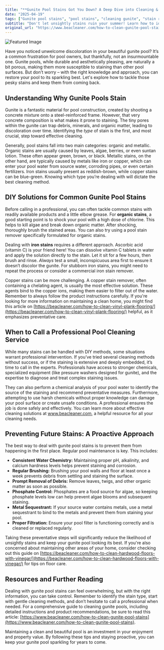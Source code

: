 ```yaml
---
title: "**Gunite Pool Stains Got You Down? A Deep Dive into Cleaning & Prevention**"
date: "2025-04-19"
tags: ["Gunite pool stains", "pool stains", "cleaning gunite", "stain removal", "pool maintenance", "iron stains", "algae stains", "gunite pools"]
subtitle: "Don't let unsightly stains ruin your summer! Learn how to identify, remove, and prevent stains on your gunite pool."
original_url: "https://www.beacleaner.com/how-to-clean-gunite-pool-stains"
---
```




![Featured Image](https://res.cloudinary.com/dnm0udlvz/image/upload/v1745052606/article_image_91_mfcddr.jpg)

Have you noticed unwelcome discoloration in your beautiful gunite pool? It’s a common frustration for pool owners, but thankfully, not an insurmountable one. Gunite pools, while durable and aesthetically pleasing, are naturally a bit porous, making them more susceptible to staining than other pool surfaces. But don’t worry – with the right knowledge and approach, you can restore your pool to its sparkling best. Let's explore how to tackle those pesky stains and keep them from coming back.

## Understanding Why Gunite Pools Stain

Gunite is a fantastic material for pool construction, created by shooting a concrete mixture onto a steel-reinforced frame. However, that very concrete composition is what makes it prone to staining. The tiny pores within the gunite can trap debris, minerals, and organic matter, leading to discoloration over time. Identifying the *type* of stain is the first, and most crucial, step toward effective cleaning. 

Generally, pool stains fall into two main categories: organic and metallic. Organic stains are usually caused by leaves, algae, berries, or even suntan lotion. These often appear green, brown, or black. Metallic stains, on the other hand, are typically caused by metals like iron or copper, which can enter your pool water from source water, corroding pipes, or even certain fertilizers. Iron stains usually present as reddish-brown, while copper stains can be blue-green. Knowing which type you’re dealing with will dictate the best cleaning method.

## DIY Solutions for Common Gunite Pool Stains

Before calling in a professional, you can often tackle common stains with readily available products and a little elbow grease. For **organic stains**, a good starting point is to shock your pool with a high dose of chlorine. This helps to kill algae and break down organic matter. After shocking, thoroughly brush the stained areas. You can also try using a pool stain remover specifically formulated for organic stains. 

Dealing with **iron stains** requires a different approach. Ascorbic acid (vitamin C) is your friend here! You can dissolve vitamin C tablets in water and apply the solution directly to the stain. Let it sit for a few hours, then brush and rinse. *Always* test a small, inconspicuous area first to ensure it doesn’t discolor the gunite. For stubborn iron stains, you might need to repeat the process or consider a commercial iron stain remover. 

Copper stains can be more challenging. A copper stain remover, often containing a chelating agent, is usually the most effective solution. These agents bind to the copper ions, making them easier to filter out of the water. Remember to always follow the product instructions carefully. If you're looking for more information on maintaining a clean home, you might find this article on [https://beacleaner.com/how-to-clean-vinyl-plank-flooring/](https://beacleaner.com/how-to-clean-vinyl-plank-flooring/) helpful, as it emphasizes preventative care.

## When to Call a Professional Pool Cleaning Service

While many stains can be handled with DIY methods, some situations warrant professional intervention. If you’ve tried several cleaning methods without success, or if the staining is extensive and deeply embedded, it’s time to call in the experts. Professionals have access to stronger chemicals, specialized equipment (like pressure washers designed for gunite), and the expertise to diagnose and treat complex staining issues. 

They can also perform a chemical analysis of your pool water to identify the source of the staining and recommend preventative measures. Furthermore, attempting to use harsh chemicals without proper knowledge can damage your pool surface or create unsafe conditions. A professional ensures the job is done safely and effectively. You can learn more about effective cleaning solutions at www.beacleaner.com, a helpful resource for all your cleaning needs.

## Preventing Future Stains: A Proactive Approach

The best way to deal with gunite pool stains is to prevent them from happening in the first place. Regular pool maintenance is key. This includes:

*   **Consistent Water Chemistry:** Maintaining proper pH, alkalinity, and calcium hardness levels helps prevent staining and corrosion.
*   **Regular Brushing:** Brushing your pool walls and floor at least once a week prevents debris from settling and staining the surface.
*   **Prompt Removal of Debris:** Remove leaves, twigs, and other organic matter as soon as possible.
*   **Phosphate Control:** Phosphates are a food source for algae, so keeping phosphate levels low can help prevent algae blooms and subsequent staining.
*   **Metal Sequestrant:** If your source water contains metals, use a metal sequestrant to bind to the metals and prevent them from staining your pool.
*   **Proper Filtration:** Ensure your pool filter is functioning correctly and is cleaned or replaced regularly.

Taking these preventative steps will significantly reduce the likelihood of unsightly stains and keep your gunite pool looking its best. If you're also concerned about maintaining other areas of your home, consider checking out this guide on [https://beacleaner.com/how-to-clean-hardwood-floors-with-vinegar/](https://beacleaner.com/how-to-clean-hardwood-floors-with-vinegar/) for tips on floor care.

## Resources and Further Reading

Dealing with gunite pool stains can feel overwhelming, but with the right information, you can take control. Remember to identify the stain type, start with gentle cleaning methods, and don’t hesitate to call a professional when needed. For a comprehensive guide to cleaning gunite pools, including detailed instructions and product recommendations, be sure to read this article: [https://www.beacleaner.com/how-to-clean-gunite-pool-stains](https://www.beacleaner.com/how-to-clean-gunite-pool-stains). 

Maintaining a clean and beautiful pool is an investment in your enjoyment and property value. By following these tips and staying proactive, you can keep your gunite pool sparkling for years to come.